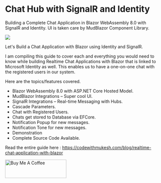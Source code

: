 # Chat Hub with SignalR and Identity

Building a Complete Chat Application in Blazor WebAssembly 8.0 with SignalR and Identity. UI is taken care by MudBlazor Component Library.

![](https://media.giphy.com/media/Cn0cUz5MufPhyBFlAn/source.gif)

Let's Build a Chat Application with Blazor using Identity and SignalR.

I am compiling this guide to cover each and everything you would need to know while building Realtime Chat Applications with Blazor that is linked to Microsoft Identity as well. This enables us to have a one-on-one chat with the registered users in our system. 

Here are the topics/features covered.

- Blazor WebAssembly 8.0 with ASP.NET Core Hosted Model.
- MudBlazor Integrations – Super cool UI.
- SignalR Integrations – Real-time Messaging with Hubs.
- Cascade Parameters.
- Chat with Registered Users.
- Chats get stored to Database via EFCore.
- Notification Popup for new messages.
- Notification Tone for new messages.
- Demonstration
- Complete Source Code Available.

Read the entire guide here :
https://codewithmukesh.com/blog/realtime-chat-application-with-blazor

<a href="https://www.buymeacoffee.com/codewithmukesh" target="_blank"><img src="https://cdn.buymeacoffee.com/buttons/v2/default-yellow.png" alt="Buy Me A Coffee" width="200"  style="height: 60px !important;width: 200px !important;" ></a>
